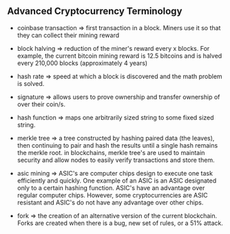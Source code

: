 ## Advanced Cryptocurrency Terminology

* coinbase transaction => first transaction in a block. Miners use it so that they can collect their mining reward

* block halving => reduction of the miner's reward every x blocks. For example, the current bitcoin mining reward is 12.5 bitcoins and is halved every 210,000 blocks (approximately 4 years)

* hash rate => speed at which a block is discovered and the math problem is solved.

* signature => allows users to prove ownership and transfer ownership of over their coin/s.

* hash function => maps one arbitrarily sized string to some fixed sized string.

* merkle tree => a tree constructed by hashing paired data (the leaves), then continuing to pair and hash the results until a single hash remains the merkle root. in blockchains, merkle tree's are used to maintain security and allow nodes to easily verify transactions and store them.

* asic mining => ASIC's are computer chips design to execute one task efficiently and quickly. One example of an ASIC is an ASIC designated only to a certain hashing function. ASIC's have an advantage over regular computer chips. However, some cryptocurrencies are ASIC resistant and ASIC's do not have any advantage over other chips.

* fork => the creation of an alternative version of the current blockchain. Forks are created when there is a bug, new set of rules, or a 51% attack.

